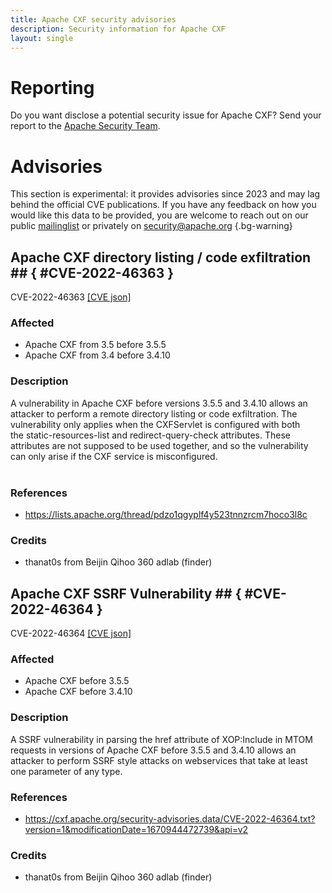 ```yaml
---
title: Apache CXF security advisories
description: Security information for Apache CXF
layout: single
---
```


# Reporting

Do you want disclose a potential security issue for Apache CXF? Send your report to the  [Apache Security Team](mailto:security@apache.org).

# Advisories

This section is experimental: it provides advisories since 2023 and may lag behind the official CVE publications. If you have any feedback on how you would like this data to be provided, you are welcome to reach out on our public [mailinglist](/mailinglist) or privately on [security@apache.org](mailto:security@apache.org)
{.bg-warning}

## Apache CXF directory listing / code exfiltration ## { #CVE-2022-46363 }

CVE-2022-46363 [\[CVE json\]](./CVE-2022-46363.cve.json)

### Affected

* Apache CXF from 3.5 before 3.5.5
* Apache CXF from 3.4 before 3.4.10


### Description

A vulnerability in Apache CXF before versions 3.5.5 and 3.4.10 allows an attacker to perform a remote directory listing or code exfiltration. The vulnerability only applies when the&nbsp;CXFServlet is configured with both the&nbsp;static-resources-list and&nbsp;redirect-query-check attributes. These attributes are not supposed to be used together, and so the vulnerability can only arise if the CXF service is misconfigured.<br><br>

### References
* https://lists.apache.org/thread/pdzo1qgyplf4y523tnnzrcm7hoco3l8c


### Credits
* thanat0s from Beijin Qihoo 360 adlab (finder)


## Apache CXF SSRF Vulnerability ## { #CVE-2022-46364 }

CVE-2022-46364 [\[CVE json\]](./CVE-2022-46364.cve.json)

### Affected

* Apache CXF before 3.5.5
* Apache CXF before 3.4.10


### Description

A SSRF vulnerability in parsing the&nbsp;href attribute of XOP:Include in MTOM requests in versions of Apache CXF before 3.5.5 and 3.4.10 allows an attacker to perform SSRF style attacks on webservices that take at least one parameter of any type.&nbsp;

### References
* https://cxf.apache.org/security-advisories.data/CVE-2022-46364.txt?version=1&modificationDate=1670944472739&api=v2


### Credits
* thanat0s from Beijin Qihoo 360 adlab (finder)
